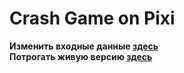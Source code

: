 # Crash Game on Pixi

**Изменить входные данные [здесь](src/components/games/crash/config/crash.ts)**
<br>
**Потрогать живую версию [здесь](https://itmuch.ru)**
